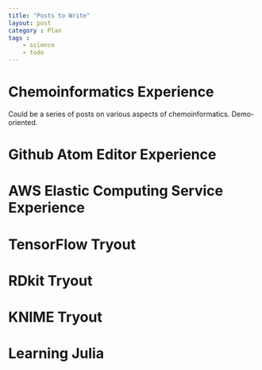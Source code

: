 ```yaml
---
title: "Posts to Write"
layout: post
category : Plan
tags : 
    - science
    - todo
---
```

      
      
# Chemoinformatics Experience
Could be a series of posts on various aspects of chemoinformatics. Demo-oriented.

# Github Atom Editor Experience
      
# AWS Elastic Computing Service Experience

# TensorFlow Tryout

# RDkit Tryout

# KNIME Tryout

# Learning Julia